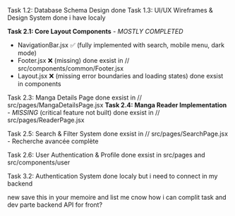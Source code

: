 Task 1.2: Database Schema Design done
Task 1.3: UI/UX Wireframes & Design System done i have localy

**Task 2.1: Core Layout Components** - *MOSTLY COMPLETED* 
* NavigationBar.jsx ✅ (fully implemented with search, mobile menu, dark mode)
* Footer.jsx ❌ (missing) done exsist in // src/components/common/Footer.jsx
* Layout.jsx ❌ (missing error boundaries and loading states) done exsist in components

Task 2.3: Manga Details Page done exsist in // src/pages/MangaDetailsPage.jsx 
**Task 2.4: Manga Reader Implementation** - *MISSING* (critical feature not built) done exsist in // src/pages/ReaderPage.jsx

Task 2.5: Search & Filter System done exsist in // src/pages/SearchPage.jsx - Recherche avancée complète

Task 2.6: User Authentication & Profile done exsist in src/pages and src/components/user

Task 3.2: Authentication System done localy but i need to connect in my backend 

new save this in your memoire and list me cnow how i can complit task and dev parte backend API for front?